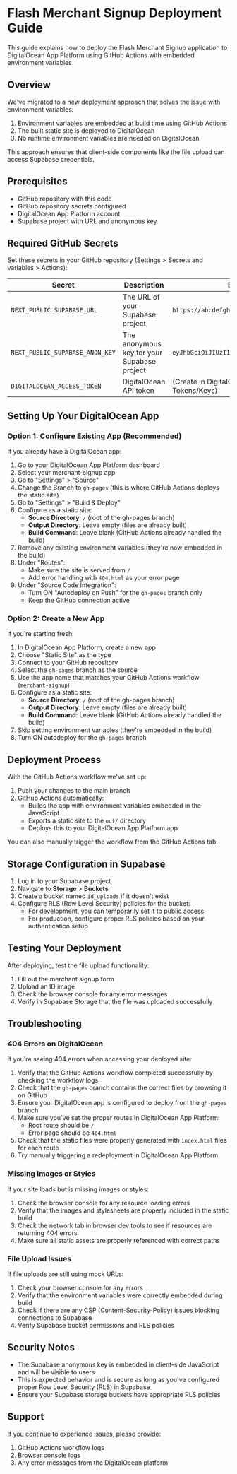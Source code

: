 # Flash Merchant Signup Deployment Guide

This guide explains how to deploy the Flash Merchant Signup application to DigitalOcean App Platform using GitHub Actions with embedded environment variables.

## Overview

We've migrated to a new deployment approach that solves the issue with environment variables:

1. Environment variables are embedded at build time using GitHub Actions
2. The built static site is deployed to DigitalOcean
3. No runtime environment variables are needed on DigitalOcean

This approach ensures that client-side components like the file upload can access Supabase credentials.

## Prerequisites

- GitHub repository with this code
- GitHub repository secrets configured
- DigitalOcean App Platform account
- Supabase project with URL and anonymous key

## Required GitHub Secrets

Set these secrets in your GitHub repository (Settings > Secrets and variables > Actions):

| Secret                          | Description                                 | Example                                    |
| ------------------------------- | ------------------------------------------- | ------------------------------------------ |
| `NEXT_PUBLIC_SUPABASE_URL`      | The URL of your Supabase project            | `https://abcdefghijklm.supabase.co`        |
| `NEXT_PUBLIC_SUPABASE_ANON_KEY` | The anonymous key for your Supabase project | `eyJhbGciOiJIUzI1NiIsInR5cCI6IkpXVCJ9...`  |
| `DIGITALOCEAN_ACCESS_TOKEN`     | DigitalOcean API token                      | (Create in DigitalOcean API > Tokens/Keys) |

## Setting Up Your DigitalOcean App

### Option 1: Configure Existing App (Recommended)

If you already have a DigitalOcean app:

1. Go to your DigitalOcean App Platform dashboard
2. Select your merchant-signup app
3. Go to "Settings" > "Source"
4. Change the Branch to `gh-pages` (this is where GitHub Actions deploys the static site)
5. Go to "Settings" > "Build & Deploy"
6. Configure as a static site:
   - **Source Directory**: `/` (root of the gh-pages branch)
   - **Output Directory**: Leave empty (files are already built)
   - **Build Command**: Leave blank (GitHub Actions already handled the build)
7. Remove any existing environment variables (they're now embedded in the build)
8. Under "Routes":
   - Make sure the site is served from `/`
   - Add error handling with `404.html` as your error page
9. Under "Source Code Integration":
   - Turn ON "Autodeploy on Push" for the `gh-pages` branch only
   - Keep the GitHub connection active

### Option 2: Create a New App

If you're starting fresh:

1. In DigitalOcean App Platform, create a new app
2. Choose "Static Site" as the type
3. Connect to your GitHub repository
4. Select the `gh-pages` branch as the source
5. Use the app name that matches your GitHub Actions workflow (`merchant-signup`)
6. Configure as a static site:
   - **Source Directory**: `/` (root of the gh-pages branch)
   - **Output Directory**: Leave empty (files are already built)
   - **Build Command**: Leave blank (GitHub Actions already handled the build)
7. Skip setting environment variables (they're embedded in the build)
8. Turn ON autodeploy for the `gh-pages` branch

## Deployment Process

With the GitHub Actions workflow we've set up:

1. Push your changes to the main branch
2. GitHub Actions automatically:
   - Builds the app with environment variables embedded in the JavaScript
   - Exports a static site to the `out/` directory
   - Deploys this to your DigitalOcean App Platform app

You can also manually trigger the workflow from the GitHub Actions tab.

## Storage Configuration in Supabase

1. Log in to your Supabase project
2. Navigate to **Storage** > **Buckets**
3. Create a bucket named `id_uploads` if it doesn't exist
4. Configure RLS (Row Level Security) policies for the bucket:
   - For development, you can temporarily set it to public access
   - For production, configure proper RLS policies based on your authentication setup

## Testing Your Deployment

After deploying, test the file upload functionality:

1. Fill out the merchant signup form
2. Upload an ID image
3. Check the browser console for any error messages
4. Verify in Supabase Storage that the file was uploaded successfully

## Troubleshooting

### 404 Errors on DigitalOcean

If you're seeing 404 errors when accessing your deployed site:

1. Verify that the GitHub Actions workflow completed successfully by checking the workflow logs
2. Check that the `gh-pages` branch contains the correct files by browsing it on GitHub
3. Ensure your DigitalOcean app is configured to deploy from the `gh-pages` branch
4. Make sure you've set the proper routes in DigitalOcean App Platform:
   - Root route should be `/`
   - Error page should be `404.html`
5. Check that the static files were properly generated with `index.html` files for each route
6. Try manually triggering a redeployment in DigitalOcean App Platform

### Missing Images or Styles

If your site loads but is missing images or styles:

1. Check the browser console for any resource loading errors
2. Verify that the images and stylesheets are properly included in the static build
3. Check the network tab in browser dev tools to see if resources are returning 404 errors
4. Make sure all static assets are properly referenced with correct paths

### File Upload Issues

If file uploads are still using mock URLs:

1. Check your browser console for any errors
2. Verify that the environment variables were correctly embedded during build
3. Check if there are any CSP (Content-Security-Policy) issues blocking connections to Supabase
4. Verify Supabase bucket permissions and RLS policies

## Security Notes

- The Supabase anonymous key is embedded in client-side JavaScript and will be visible to users
- This is expected behavior and is secure as long as you've configured proper Row Level Security (RLS) in Supabase
- Ensure your Supabase storage buckets have appropriate RLS policies

## Support

If you continue to experience issues, please provide:

1. GitHub Actions workflow logs
2. Browser console logs
3. Any error messages from the DigitalOcean platform
